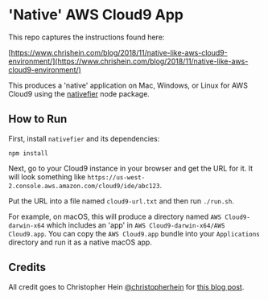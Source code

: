 # 'Native' AWS Cloud9 App

This repo captures the instructions found here:

[https://www.chrishein.com/blog/2018/11/native-like-aws-cloud9-environment/](https://www.chrishein.com/blog/2018/11/native-like-aws-cloud9-environment/)

This produces a 'native' application on Mac, Windows, or Linux for AWS Cloud9 using the [nativefier](https://www.npmjs.com/package/nativefier) node package.

## How to Run

First, install `nativefier` and its dependencies:

	npm install

Next, go to your Cloud9 instance in your browser and get the URL for it. It will look something like `https://us-west-2.console.aws.amazon.com/cloud9/ide/abc123`.

Put the URL into a file named `cloud9-url.txt` and then run `./run.sh`.

For example, on macOS, this will produce a directory named `AWS Cloud9-darwin-x64` which includes an 'app' in `AWS Cloud9-darwin-x64/AWS Cloud9.app`. You can copy the `AWS Cloud9.app` bundle into your `Applications` directory and run it as a native macOS app.

## Credits

All credit goes to Christopher Hein [@christopherhein](https://twitter.com/christopherhein) for [this blog post](https://www.chrishein.com/blog/2018/11/native-like-aws-cloud9-environment/).
